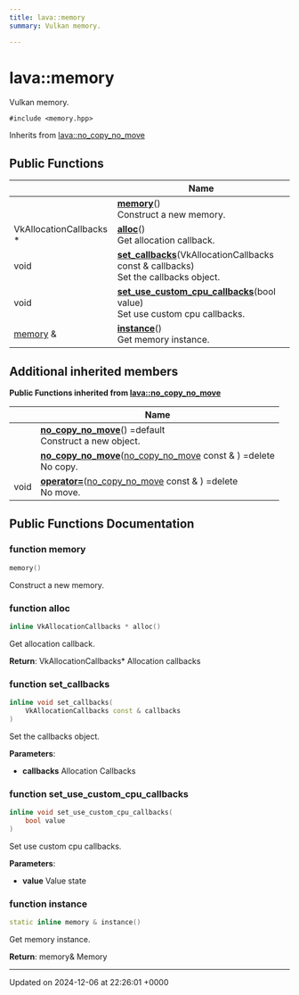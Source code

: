 ```yaml
---
title: lava::memory
summary: Vulkan memory. 

---
```


# lava::memory



Vulkan memory. 


`#include <memory.hpp>`

Inherits from [lava::no_copy_no_move](/_doxybook/Classes/structlava_1_1no__copy__no__move.md)

## Public Functions

|                | Name           |
| -------------- | -------------- |
| | **[memory](/_doxybook/Classes/structlava_1_1memory.md#function-memory)**()<br>Construct a new memory.  |
| VkAllocationCallbacks * | **[alloc](/_doxybook/Classes/structlava_1_1memory.md#function-alloc)**()<br>Get allocation callback.  |
| void | **[set_callbacks](/_doxybook/Classes/structlava_1_1memory.md#function-set-callbacks)**(VkAllocationCallbacks const & callbacks)<br>Set the callbacks object.  |
| void | **[set_use_custom_cpu_callbacks](/_doxybook/Classes/structlava_1_1memory.md#function-set-use-custom-cpu-callbacks)**(bool value)<br>Set use custom cpu callbacks.  |
| [memory](/_doxybook/Classes/structlava_1_1memory.md) & | **[instance](/_doxybook/Classes/structlava_1_1memory.md#function-instance)**()<br>Get memory instance.  |

## Additional inherited members

**Public Functions inherited from [lava::no_copy_no_move](/_doxybook/Classes/structlava_1_1no__copy__no__move.md)**

|                | Name           |
| -------------- | -------------- |
| | **[no_copy_no_move](/_doxybook/Classes/structlava_1_1no__copy__no__move.md#function-no-copy-no-move)**() =default<br>Construct a new object.  |
| | **[no_copy_no_move](/_doxybook/Classes/structlava_1_1no__copy__no__move.md#function-no-copy-no-move)**([no_copy_no_move](/_doxybook/Classes/structlava_1_1no__copy__no__move.md) const & ) =delete<br>No copy.  |
| void | **[operator=](/_doxybook/Classes/structlava_1_1no__copy__no__move.md#function-operator=)**([no_copy_no_move](/_doxybook/Classes/structlava_1_1no__copy__no__move.md) const & ) =delete<br>No move.  |


## Public Functions Documentation

### function memory

```cpp
memory()
```

Construct a new memory. 

### function alloc

```cpp
inline VkAllocationCallbacks * alloc()
```

Get allocation callback. 

**Return**: VkAllocationCallbacks* Allocation callbacks 

### function set_callbacks

```cpp
inline void set_callbacks(
    VkAllocationCallbacks const & callbacks
)
```

Set the callbacks object. 

**Parameters**: 

  * **callbacks** Allocation Callbacks 


### function set_use_custom_cpu_callbacks

```cpp
inline void set_use_custom_cpu_callbacks(
    bool value
)
```

Set use custom cpu callbacks. 

**Parameters**: 

  * **value** Value state 


### function instance

```cpp
static inline memory & instance()
```

Get memory instance. 

**Return**: memory& Memory 

-------------------------------

Updated on 2024-12-06 at 22:26:01 +0000